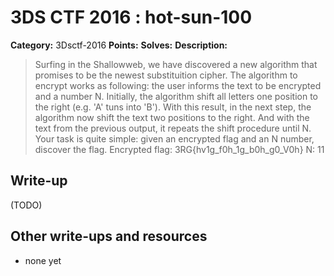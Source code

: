 # 3DS CTF 2016 : hot-sun-100

**Category:** 3Dsctf-2016
**Points:** 
**Solves:** 
**Description:**

> Surfing in the Shallowweb, we have discovered a new algorithm that promises to be the newest substituition cipher. The algorithm to encrypt works as following: the user informs the text to be encrypted and a number N. Initially, the algorithm shift all letters one position to the right (e.g. 'A' tuns into 'B'). With this result, in the next step, the algorithm now shift the text two positions to the right. And with the text from the previous output, it repeats the shift procedure until N. Your task is quite simple: given an encrypted flag and an N number, discover the flag.  Encrypted flag: 3RG{hv1g_f0h_1g_b0h_g0_V0h} N: 11


## Write-up

(TODO)

## Other write-ups and resources

* none yet
